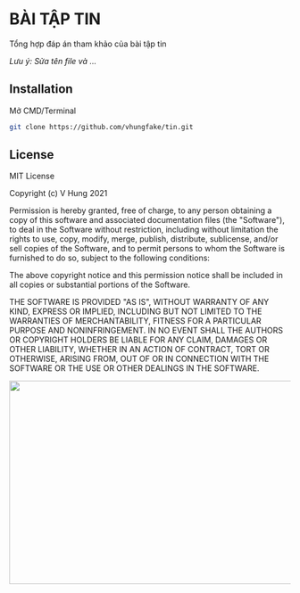 # BÀI TẬP TIN

Tổng hợp đáp án tham khảo của bài tập tin

*Lưu ý: Sửa tên file và ...*

## Installation

Mở CMD/Terminal

```bash
git clone https://github.com/vhungfake/tin.git
```


## License

MIT License

Copyright (c) V Hung 2021

Permission is hereby granted, free of charge, to any person obtaining a copy
of this software and associated documentation files (the "Software"), to deal
in the Software without restriction, including without limitation the rights
to use, copy, modify, merge, publish, distribute, sublicense, and/or sell
copies of the Software, and to permit persons to whom the Software is
furnished to do so, subject to the following conditions:

The above copyright notice and this permission notice shall be included in all
copies or substantial portions of the Software.

THE SOFTWARE IS PROVIDED "AS IS", WITHOUT WARRANTY OF ANY KIND, EXPRESS OR
IMPLIED, INCLUDING BUT NOT LIMITED TO THE WARRANTIES OF MERCHANTABILITY,
FITNESS FOR A PARTICULAR PURPOSE AND NONINFRINGEMENT. IN NO EVENT SHALL THE
AUTHORS OR COPYRIGHT HOLDERS BE LIABLE FOR ANY CLAIM, DAMAGES OR OTHER
LIABILITY, WHETHER IN AN ACTION OF CONTRACT, TORT OR OTHERWISE, ARISING FROM,
OUT OF OR IN CONNECTION WITH THE SOFTWARE OR THE USE OR OTHER DEALINGS IN THE
SOFTWARE.

<img src="https://thumbs.gfycat.com/JubilantDiligentAmmonite-max-1mb.gif" width="648" height="365" />
